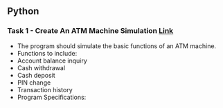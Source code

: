 ## Python

### Task 1 - Create An ATM Machine Simulation [Link](https://github.com/Atomic-Joy/Octanet-Python/blob/c55f731bd3537afd75a1b013dca96e6030c155d3/atmsim.py)

- The program should simulate the basic functions of an ATM machine.
- Functions to include:
- Account balance inquiry
- Cash withdrawal
- Cash deposit
- PIN change
- Transaction history
- Program Specifications:
